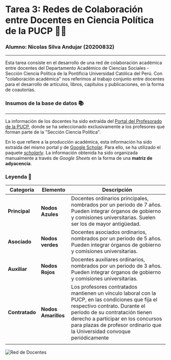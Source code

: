 # Tarea 3: Redes de Colaboración entre Docentes en Ciencia Política de la PUCP 👨‍🏫

### Alumno: Nicolas Silva Andujar (20200832)
---------------------------------------------------------------------------

Esta tarea consiste en el desarrollo de una red de colaboración académica entre docentes del Departamento Académico de Ciencias Sociales - Sección Ciencia Política de la Pontificia Universidad Católica del Perú. Con "colaboración académica" nos referimos al trabajo conjunto entre docentes para el desarrollo de artículos, libros, capítulos y publicaciones, en la forma de coautorías. 

### **Insumos de la base de datos** 📚
___
La información de los docentes ha sido extraída del [Portal del Profesorado de la PUCP](https://www.pucp.edu.pe/profesor/), donde se ha seleccionado exclusivamente a los profesores que forman parte de la "Sección Ciencia Política". 

En lo que refiere a la producción académica, esta información ha sido extraída del mismo portal y de [Google Scholar](https://scholar.google.com/). Para ello, se ha utilizado el paquete [*scholarly*](https://pypi.org/project/scholarly/). La información obtenida ha sido organizada manualmente a través de *Google Sheets* en la forma de una **matriz de adyacencia**.

### **Leyenda** 🧭

|**Categoría**| **Elemento**                  | **Descripción**                                                                                                                         |
|-------|---------------------------|------------------------------------------------------------------------------------------
|**Principal**| **Nodos Azules**          | Docentes ordinarios principales, nombrados por un periodo de 7 años. Pueden integrar órganos de gobierno y comisiones universitarias. Suelen ser los de mayor antigüedad.  |
|**Asociado**| **Nodos verdes**          | Docentes asociados ordinarios, nombrados por un periodo de 5 años. Pueden integrar órganos de gobierno y comisiones universitarias. |
|**Auxiliar**| **Nodos Rojos**           |  Docentes auxiliares ordinarios, nombrados por un periodo de 3 años. Pueden integrar órganos de gobierno y comisiones universitarias.  |
|**Contratado**| **Nodos Amarillos** | Los profesores contratados mantienen un vínculo laboral con la PUCP, en las condiciones que fija el respectivo contrato. Durante el período de su contratación tienen derecho a participar en los concursos para plazas de profesor ordinario que la Universidad convoque periódicamente |
                                                                   |


![Red de Docentes](data/boliviaMaps_4326.png)
